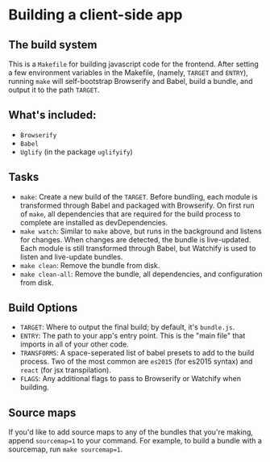 # Building a client-side app

## The build system
This is a `Makefile` for building javascript code for the frontend. After setting a few environment
variables in the Makefile, (namely, `TARGET` and `ENTRY`), running `make` will self-bootstrap
Browserify and Babel, build a bundle, and output it to the path `TARGET`.

## What's included:
- `Browserify`
- `Babel`
- `Uglify` (in the package `uglifyify`)

## Tasks
- `make`: Create a new build of the `TARGET`. Before bundling, each module is transformed through
  Babel and packaged with Browserify. On first run of `make`, all dependencies that are required for
  the build process to complete are installed as devDependencies.
- `make watch`: Similar to `make` above, but runs in the background and listens for changes. When
  changes are detected, the bundle is live-updated. Each module is still transformed through Babel,
  but Watchify is used to listen and live-update bundles.
- `make clean`: Remove the bundle from disk.
- `make clean-all`: Remove the bundle, all dependencies, and configuration from disk.

## Build Options
- `TARGET`: Where to output the final build; by default, it's `bundle.js`.
- `ENTRY`: The path to your app's entry point. This is the "main file" that imports in all of your
  other code.
- `TRANSFORMS`: A space-seperated list of babel presets to add to the build process. Two of the most
  common are `es2015` (for es2015 syntax) and `react` (for jsx transpilation).
- `FLAGS`: Any additional flags to pass to Browserify or Watchify when building.

## Source maps
If you'd like to add source maps to any of the bundles that you're making, append `sourcemap=1` to
your command. For example, to build a bundle with a sourcemap, run `make sourcemap=1`.
